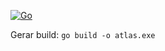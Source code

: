 [![Go](https://github.com/ElbertRibeiro/atlas-cli/actions/workflows/go.yml/badge.svg)](https://github.com/ElbertRibeiro/atlas-cli/actions/workflows/go.yml)

Gerar build: ``go build -o atlas.exe``
